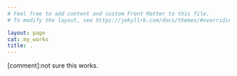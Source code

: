 ```yaml
---
# Feel free to add content and custom Front Matter to this file.
# To modify the layout, see https://jekyllrb.com/docs/themes/#overriding-theme-defaults

layout: page
cat: my_works
title: .
---
```


[comment]:not sure this works.
